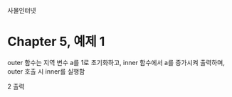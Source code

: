 
사물인터넷

Chapter 5, 예제 1
================================

outer 함수는 지역 변수 a를 1로 초기화하고, inner 함수에서 a를 증가시켜 출력하며, outer 호출 시 inner를 실행함

2 출력